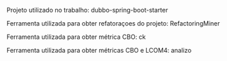 Projeto utilizado no trabalho: dubbo-spring-boot-starter

Ferramenta utilizada para obter refatoraçoes do projeto: RefactoringMiner

Ferramenta utilizada para obter métrica CBO: ck

Ferramenta utilizada para obter métricas CBO e LCOM4: analizo
